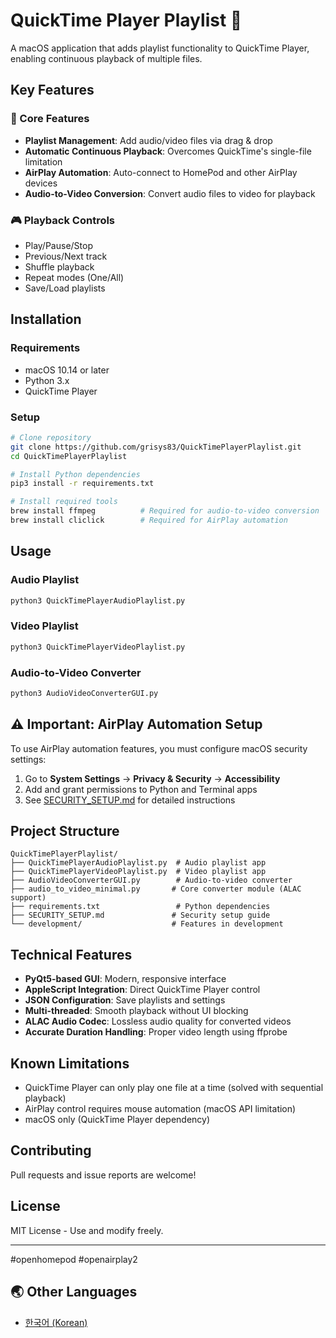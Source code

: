 # QuickTime Player Playlist 🎵

A macOS application that adds playlist functionality to QuickTime Player, enabling continuous playback of multiple files.

## Key Features

### 🎯 Core Features
- **Playlist Management**: Add audio/video files via drag & drop
- **Automatic Continuous Playback**: Overcomes QuickTime's single-file limitation
- **AirPlay Automation**: Auto-connect to HomePod and other AirPlay devices
- **Audio-to-Video Conversion**: Convert audio files to video for playback

### 🎮 Playback Controls
- Play/Pause/Stop
- Previous/Next track
- Shuffle playback
- Repeat modes (One/All)
- Save/Load playlists

## Installation

### Requirements
- macOS 10.14 or later
- Python 3.x
- QuickTime Player

### Setup
```bash
# Clone repository
git clone https://github.com/grisys83/QuickTimePlayerPlaylist.git
cd QuickTimePlayerPlaylist

# Install Python dependencies
pip3 install -r requirements.txt

# Install required tools
brew install ffmpeg          # Required for audio-to-video conversion
brew install cliclick        # Required for AirPlay automation
```

## Usage

### Audio Playlist
```bash
python3 QuickTimePlayerAudioPlaylist.py
```

### Video Playlist
```bash
python3 QuickTimePlayerVideoPlaylist.py
```

### Audio-to-Video Converter
```bash
python3 AudioVideoConverterGUI.py
```

## ⚠️ Important: AirPlay Automation Setup

To use AirPlay automation features, you must configure macOS security settings:

1. Go to **System Settings** → **Privacy & Security** → **Accessibility**
2. Add and grant permissions to Python and Terminal apps
3. See [SECURITY_SETUP.md](SECURITY_SETUP.md) for detailed instructions

## Project Structure

```
QuickTimePlayerPlaylist/
├── QuickTimePlayerAudioPlaylist.py  # Audio playlist app
├── QuickTimePlayerVideoPlaylist.py  # Video playlist app
├── AudioVideoConverterGUI.py        # Audio-to-video converter
├── audio_to_video_minimal.py       # Core converter module (ALAC support)
├── requirements.txt                 # Python dependencies
├── SECURITY_SETUP.md               # Security setup guide
└── development/                    # Features in development
```

## Technical Features

- **PyQt5-based GUI**: Modern, responsive interface
- **AppleScript Integration**: Direct QuickTime Player control
- **JSON Configuration**: Save playlists and settings
- **Multi-threaded**: Smooth playback without UI blocking
- **ALAC Audio Codec**: Lossless audio quality for converted videos
- **Accurate Duration Handling**: Proper video length using ffprobe

## Known Limitations

- QuickTime Player can only play one file at a time (solved with sequential playback)
- AirPlay control requires mouse automation (macOS API limitation)
- macOS only (QuickTime Player dependency)

## Contributing

Pull requests and issue reports are welcome!

## License

MIT License - Use and modify freely.

---

#openhomepod #openairplay2

## 🌏 Other Languages

- [한국어 (Korean)](README_KR.md)